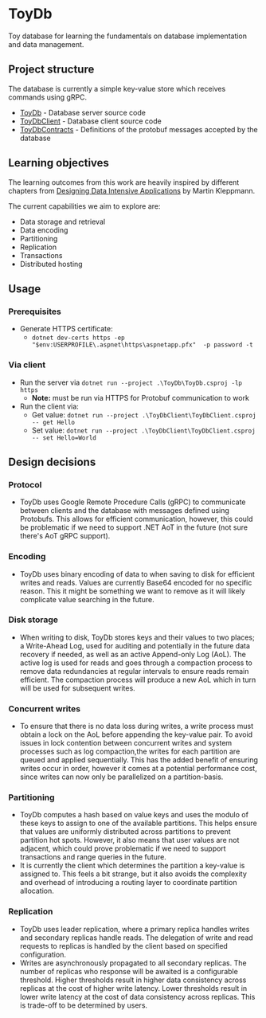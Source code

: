 # ToyDb

Toy database for learning the fundamentals on database implementation and data management.

## Project structure

The database is currently a simple key-value store which receives commands using gRPC.

- [ToyDb](./ToyDb/) - Database server source code
- [ToyDbClient](./ToyDbClient/) - Database client source code
- [ToyDbContracts](./ToyDbContracts/) - Definitions of the protobuf messages accepted by the database

## Learning objectives

The learning outcomes from this work are heavily inspired by different chapters from [Designing Data Intensive Applications](https://www.amazon.com.au/Designing-Data-Intensive-Applications-Reliable-Maintainable/dp/1449373321) by Martin Kleppmann.

The current capabilities we aim to explore are:

- Data storage and retrieval
- Data encoding
- Partitioning
- Replication
- Transactions
- Distributed hosting

## Usage

### Prerequisites

- Generate HTTPS certificate:
  - `dotnet dev-certs https -ep "$env:USERPROFILE\.aspnet\https\aspnetapp.pfx"  -p password -t`

### Via client

- Run the server via `dotnet run --project .\ToyDb\ToyDb.csproj -lp https`
  - **Note:** must be run via HTTPS for Protobuf communication to work
- Run the client via:
  - Get value: `dotnet run --project .\ToyDbClient\ToyDbClient.csproj -- get Hello`
  - Set value: `dotnet run --project .\ToyDbClient\ToyDbClient.csproj -- set Hello=World`

## Design decisions

### Protocol

- ToyDb uses Google Remote Procedure Calls (gRPC) to communicate between clients and the database with messages defined using Protobufs. This allows for efficient communication, however, this could be problematic if we need to support .NET AoT in the future (not sure there's AoT gRPC support).

### Encoding

- ToyDb uses binary encoding of data to when saving to disk for efficient writes and reads. Values are currently Base64 encoded for no specific reason. This it might be something we want to remove as it will likely complicate value searching in the future.

### Disk storage

- When writing to disk, ToyDb stores keys and their values to two places; a Write-Ahead Log, used for auditing and potentially in the future data recovery if needed, as well as an active Append-only Log (AoL). The active log is used for reads and goes through a compaction process to remove data redundancies at regular intervals to ensure reads remain efficient. The compaction process will produce a new AoL which in turn will be used for subsequent writes.

### Concurrent writes

- To ensure that there is no data loss during writes, a write process must obtain a lock on the AoL before appending the key-value pair. To avoid issues in lock contention between concurrent writes and system processes such as log compaction,the writes for each partition are queued and applied sequentially. This has the added benefit of ensuring writes occur in order, however it comes at a potential performance cost, since writes can now only be parallelized on a partition-basis.

### Partitioning

- ToyDb computes a hash based on value keys and uses the modulo of these keys to assign to one of the available partitions. This helps ensure that values are uniformly distributed across partitions to prevent partition hot spots. However, it also means that user values are not adjacent, which could prove problematic if we need to support transactions and range queries in the future.
- It is currently the client which determines the partition a key-value is assigned to. This feels a bit strange, but it also avoids the complexity and overhead of introducing a routing layer to coordinate partition allocation.

### Replication

- ToyDb uses leader replication, where a primary replica handles writes and secondary replicas handle reads. The delegation of write and read requests to replicas is handled by the client based on specified configuration.
- Writes are asynchronously propagated to all secondary replicas. The number of replicas who response will be awaited is a configurable threshold. Higher thresholds result in higher data consistency across replicas at the cost of higher write latency. Lower thresholds result in lower write latency at the cost of data consistency across replicas. This is trade-off to be determined by users.
